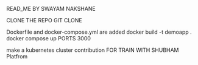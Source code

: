 READ_ME BY SWAYAM NAKSHANE

CLONE THE REPO  GIT CLONE

Dockerfile and docker-compose.yml are added 
docker build -t demoapp .
docker compose up 
PORTS 3000

make a kubernetes cluster 
contribution FOR TRAIN WITH SHUBHAM Platfrom 
